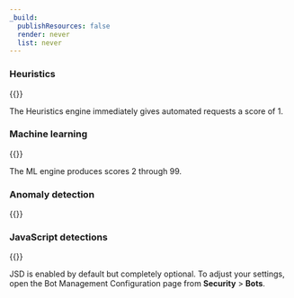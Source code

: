 ```yaml
---
_build:
  publishResources: false
  render: never
  list: never
---
```


### Heuristics

{{<render file="_bots-heuristics.md">}} 
<br/>

The Heuristics engine immediately gives automated requests a score of 1.

### Machine learning

{{<render file="_bots-ml.md">}}

The ML engine produces scores 2 through 99.

### Anomaly detection

{{<render file="_bots-ad.md">}}

### JavaScript detections

{{<render file="_bots-jsd.md">}}

JSD is enabled by default but completely optional. To adjust your settings, open the Bot Management Configuration page from **Security** > **Bots**.